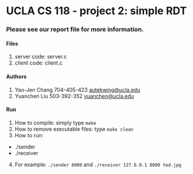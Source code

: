 # UCLA CS 118 - project 2: simple RDT 

### Please see our report file for more information.

#### Files
1. server code: server.c
2. client code: client.c

#### Authors
1. Yao-Jen Chang 704-405-423 autekwing@ucla.edu
2. Yuanchen Liu 503-392-352 yuanchen@ucla.edu

#### Run
1. How to compile: simply type `make`
2. How to remove executable files: type `make clean` 
3. How to run: 
  * ./sender <portnumber>
  * ./receiver <sender hostname> <sender portnumber> <filenam>
4. For example: `./sender 8000` and `./receiver 127.0.0.1 8000 ted.jpg`